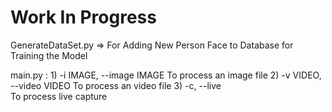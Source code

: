 # Work In Progress
GenerateDataSet.py => For Adding New Person Face to Database for Training the Model

main.py :
		1) -i IMAGE, --image IMAGE
                        To process an image file
		2) -v VIDEO, --video VIDEO
                        To process an video file
		3)  -c, --live    
				        To process live capture
